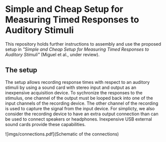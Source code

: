 # Simple and Cheap Setup for Measuring Timed Responses to Auditory Stimuli

This repository holds further instructions to assembly and use the proposed
setup in _"Simple and Cheap Setup for Measuring Timed Responses 
to Auditory Stimuli"_ (Miguel et al., under review). 

## The setup

The setup allows recording response times with respect to an auditory stimuli
by using a sound card with stereo input and output as an inexpensive
acquisition device. To sychronize the responses to the stimulus, one channel of
the output must be looped back into one of the input channels of the recording
device. The other channel of the recording is used to capture the signal from
the input device. For simplicty, we also consider the recording device to have
an extra output connection than can be used to connect speakers or headphones.
Inexpensive USB external sound cards provide these capabilities.

![imgs/connections.pdf](Schematic of the connections)
